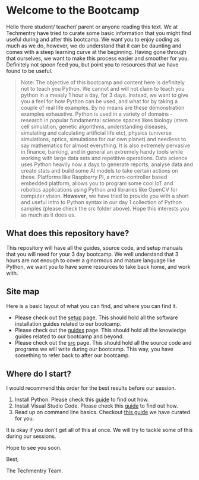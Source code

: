 # Welcome to the Bootcamp

Hello there student/ teacher/ parent or anyone reading this text. We at Techmentry have tried to curate some basic information that you might find useful during and after this bootcamp. We want you to enjoy coding as much as we do,
however, we do understand that it can be daunting and comes with a steep learning curve at the beginning. Having gone through that ourselves, we want to make this process easier and smoother for you. Definitely not spoon feed you,
but point you to resources that we have found to be useful.

> Note: The objective of this bootcamp and content here is definitely not to teach you Python. We cannot and will not claim to teach you python in a measly 1 hour a day, for 3 days. Instead, we want to give you a feel
> for how Python can be used, and what for by taking a couple of real life examples. By no means are these demonstration examples exhaustive. Python is used in a variety of domains - research in popular fundamental science spaces likes biology (stem cell simulation, genetic algorithms, understanding diseases, simulating and calculating artificial life etc), physics (universe simulations, optics, simulations for our own planet) and needless to say mathematics for almost everything.
> It is also extremely pervasive in finance, banking, and in general an extremely handy tools while working with large data sets and repetitive operations.
> Data science uses Python heavily now a days to generate reports, analyse data and create stats and build some AI models to take certain actions on these. Platforms like Raspberry PI, a micro-controller based embedded platform,
> allows you to program some cool IoT and robotics applications using Python and libraries like OpenCV for computer vision.
> __However__, we have tried to provide you with a short and useful intro to Python syntax in our day 1 collection of Python samples (please check the src folder above). Hope this interests you as much as it does us.

## What does this repository have?

This repository will have all the guides, source code, and setup manuals that you will need for your 3 day bootcamp. We well understand that 3 hours are not enough to cover a ginormous and mature language like Python, we want
you to have some resources to take back home, and work with.

## Site map

Here is a basic layout of what you can find, and where you can find it.

* Please check out the [setup](/setup) page. This should hold all the software installation guides related to our bootcamp.
* Please check out the [guides](/guides) page. This should hold all the knowledge guides related to our bootcamp and beyond.
* Please check out the [src](/src) page. This should hold all the source code and programs we will write during our bootcamp. This way, you have something to refer back to after our bootcamp.

## Where do I start?

I would recommend this order for the best results before our session.

1. Install Python. Please check this [guide](setup/python-setup.md) to find out how.
2. Install Visual Studio Code. Please check this [guide](setup/vscode-setup.md) to find out how.
3. Read up on command line basics. Checkout [this guide](guides/command-line-interface.md) we have curated for you.

It is okay if you don't get all of this at once. We will try to tackle some of this during our sessions.

Hope to see you soon.

Best,

The Techmentry Team.
